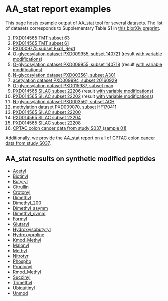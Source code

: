 # AA_stat report examples
This page hosts example output of [AA_stat tool](https://github.com/SimpleNumber/aa_stat) for several datasets.
The list of datasets corresponds to Supplementary Table S1 in [this biorXiv preprint](https://www.biorxiv.org/content/10.1101/2020.09.07.286161v1.supplementary-material).

1. [PXD014565 TMT subset 63](PXD014565/TMT/63/os_step_3/report.html)
2. [PXD014565 TMT subset 61](PXD014565/TMT/61/os_step_3/report.html)
3. [PXD009775 subset Exp1_Rep1](PXD009775/Exp1_Rep1/os_step_3/report.html)
4. [O-glycosylation dataset PXD009955, subset 140721](o_glycosylation/PXD009955/140721/os_step_4/report.html) (result [with variable modifications](o_glycosylation/PXD009955/140721/variable_mods/report.html))
5. [O-glycosylation dataset PXD009955, subset 140718](o_glycosylation/PXD009955/140718/os_step_4/report.html) (result [with variable modifications](o_glycosylation/PXD009955/140718/variable_mods/report.html))
6. [N-glycosylation dataset PXD003561, subset A301](n_glycosylation/PXD003561/A301/os_step_3/report.html)
7. [acetylation dataset PXD009994, subset 20160929](acetylation/PXD009994/20160929/os_step_2/report.html)
8. [O-glycosylation dataset PXD015987, subset man](o_glycosylation/PXD015987/man/os_step_2/report.html)
9. [PXD014565 SILAC subset 22206](PXD014565/SILAC/22206/os_step_1/report.html) (result [with variable modifications](PXD014565/SILAC/22206/variable_mods/report.html))
10. [PXD014565 SILAC subset 22202](PXD014565/SILAC/22202/os_step_1/report.html) (result [with variable modifications](PXD014565/SILAC/22202/variable_mods/report.html))
11. [N-glycosylation dataset PXD003561, subset ACH](n_glycosylation/PXD003561/ACH/os_step_2/report.html)
12. [methylation dataset PXD009070, subset HF170411](methylation/PXD009070/HF170411/os_step_1/report.html)
13. [PXD014565 SILAC subset 22200](PXD014565/SILAC/22200/os_step_2/report.html)
14. [PXD014565 SILAC subset 22204](PXD014565/SILAC/22204/os_step_2/report.html)
15. [PXD014565 SILAC subset 22208](PXD014565/SILAC/22208/os_step_2/report.html)
16. [CPTAC colon cancer data from study S037 (sample 01)](01_CPTAC_COprospective_Proteome_VU_20150901/os_step_2/report.html)

Additionally, we provide the AA_stat report on all of [CPTAC colon cancer data from study S037](CPTAC_Colon_Cancer_S037/report.html).

## AA_stat results on synthetic modified peptides

- [Acetyl](synthetic/Acetyl/report.html)
- [Biotinyl](synthetic/Biotinyl/report.html)
- [Butyryl](synthetic/Butyryl/report.html)
- [Citrullin](synthetic/Citrullin/report.html)
- [Crotonyl](synthetic/Crotonyl/report.html)
- [Dimethyl](synthetic/Dimethyl/report.html)
- [Dimethyl_200](synthetic/Dimethyl_200/report.html)
- [Dimethyl_asymm](synthetic/Dimethyl_asymm/report.html)
- [Dimethyl_symm](synthetic/Dimethyl_symm/report.html)
- [Formyl](synthetic/Formyl/report.html)
- [Glutaryl](synthetic/Glutaryl/report.html)
- [Hydroxyisobutyryl](synthetic/Hydroxyisobutyryl/report.html)
- [Hydroxyproline](synthetic/Hydroxyproline/report.html)
- [Kmod_Methyl](synthetic/Kmod_Methyl/report.html)
- [Malonyl](synthetic/Malonyl/report.html)
- [Methyl](synthetic/Methyl/report.html)
- [Nitrotyr](synthetic/Nitrotyr/report.html)
- [Phospho](synthetic/Phospho/report.html)
- [Propionyl](synthetic/Propionyl/report.html)
- [Rmod_Methyl](synthetic/Rmod_Methyl/report.html)
- [Succinyl](synthetic/Succinyl/report.html)
- [Trimethyl](synthetic/Trimethyl/report.html)
- [Ubiquitinyl](synthetic/Ubiquitinyl/report.html)
- [Unmod](synthetic/Unmod/report.html)
